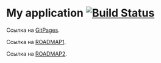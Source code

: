 # My application    [![Build Status](https://travis-ci.org/ZloyRob/Kondratenkov_Vadim.svg?branch=master)](https://travis-ci.org/ZloyRob/Kondratenkov_Vadim)
Ссылка на [GitPages](https://zloyrob.github.io/Kondratenkov_Vadim/).

Ссылка на [ROADMAP1](https://github.com/ZloyRob/Kondratenkov_Vadim/blob/master/ROADMAP1.md).

Ссылка на [ROADMAP2](https://github.com/ZloyRob/Kondratenkov_Vadim/blob/master/ROADMAP2.md).

